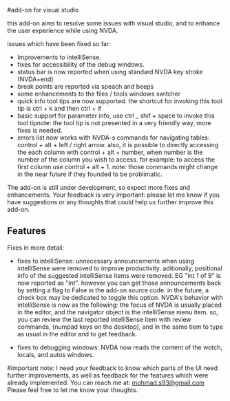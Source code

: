 #add-on for visual studio

this add-on aims to resolve some issues with visual studio, and to enhance the user experience while using NVDA.

issues which have been fixed so far:
*	Improvements to intelliSense.
*	fixes for accessibility of the debug windows.
*	status bar is now reported when using  standard NVDA key stroke (NVDA+end)
*	break points are reported via speach and beeps
*	 some enhancements to the files / tools windows switcher
*	quick info tool tips are now supported. the shortcut for invoking this tool tip is ctrl + k and then ctrl + if
*	basic support for parameter info, use ctrl _ shif + space to invoke this tool tipnote: the tool tip is not presented in a very friendly way, more fixes is needed.
*	errors list now works with NVDA-s commands for navigating tables: control + alt + left / right arrow. also, it is possible to directly accessing the each column with control + alt + number, when number is the number of the column you wish to access. for example: to access the first column use control + alt + 1.
note: those commands might change in the near future if they founded to be problimatic.

The add-on is still under development, so expect more fixes and enhancements.
Your feedback is very important: please let me know if you have suggestions or any thoughts that could help us further improve this add-on.

## Features
Fixes in more detail:

*	fixes to intelliSense: unnecessary announcements when using intelliSense were removed to improve productivity. 
aditionally, positional info of the suggested intelliSense items were removed. EG "int 1 of 9" is now reported as "int". however you can get those announcements back by setting a flag to False in the add-on source code. 
in the future, a check box may be dedicated to toggle this option.
NVDA's behavior with intelliSense is now as the following:
the focus of NVDA is usually placed in the editor, and the navigator object is the intelliSense menu item. so, you can review the last reported intelliSense item with review commands, (numpad keys on the desktop), and in the same tiem to type as usual in the editor and to get feedback.

*	fixes to debugging windows: NVDA now reads the content of the wotch, locals, and autos windows.

#important note: 
I need your feedback to know which parts of the UI need further improvements, as well as feedback for the features which were already implemented.
You can reach me at: 
mohmad.s93@gmail.com
Please feel free to let me know your thoughts.